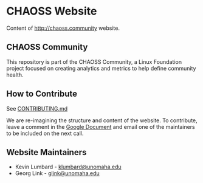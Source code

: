 # CHAOSS Website
Content of http://chaoss.community website.

## CHAOSS Community
This repository is part of the CHAOSS Community, a Linux Foundation project focused on creating analytics and metrics to help define community health.

## How to Contribute
See [CONTRIBUTING.md](CONTRIBUTING.md)

We are re-imagining the structure and content of the website. To contribute, leave a comment in the [Google Document](https://docs.google.com/document/d/1h4cxIzvrHe85BdxINHbd6oyhVbAVps6MTKTZRrFXNwU/edit) and email one of the maintainers to be included on the next call.

## Website Maintainers
* Kevin Lumbard - klumbard@unomaha.edu
* Georg Link - glink@unomaha.edu
